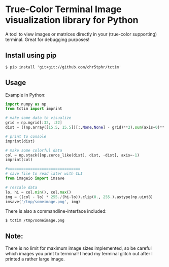 # True-Color Terminal Image visualization library for Python

A tool to view images or matrices directly in your (true-color supporting) terminal.
Great for debugging purposes!

## Install using pip
```shell
$ pip install 'git+git://github.com/chr5tphr/tctim'
```

## Usage
Example in Python:
```python
import numpy as np
from tctim import imprint

# make some data to visualize
grid = np.mgrid[:32, :32]
dist = ((np.array([15.5, 15.5])[:,None,None] - grid)**2).sum(axis=0)**.5

# print to console
imprint(dist)

# make some colorful data
col = np.stack([np.zeros_like(dist), dist, -dist], axis=-1)
imprint(col)

#================================
# save file to read later with CLI
from imageio import imsave

# rescale data
lo, hi = col.min(), col.max()
img = ((col - lo) * 255./(hi-lo)).clip(0., 255.).astype(np.uint8)
imsave('/tmp/someimage.png', img)
```

There is also a commandline-interface included:
```shell
$ tctim /tmp/someimage.png
```

## Note:
There is no limit for maximum image sizes implemented, so be careful which images you print to terminal!
I head my terminal glitch out after I printed a rather large image.
